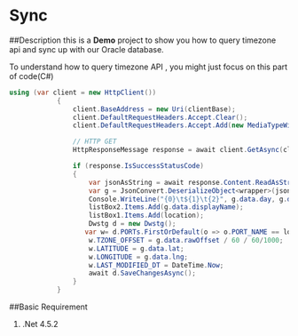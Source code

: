 # Sync

##Description
this is a **Demo** project to show you how to query timezone api and sync up with our Oracle database.

To understand how to query timezone API , you might just focus on this part of code(C#)
```C#
using (var client = new HttpClient())
            {
                client.BaseAddress = new Uri(clientBase);
                client.DefaultRequestHeaders.Accept.Clear();
                client.DefaultRequestHeaders.Accept.Add(new MediaTypeWithQualityHeaderValue("application/json"));

                // HTTP GET
                HttpResponseMessage response = await client.GetAsync(clientBase+"/api/geo/geocoding/query/" + location);

                if (response.IsSuccessStatusCode)
                {
                    var jsonAsString = await response.Content.ReadAsStringAsync();
                    var g = JsonConvert.DeserializeObject<wrapper>(jsonAsString);
                    Console.WriteLine("{0}\t${1}\t{2}", g.data.day, g.data.displayName, g.data.lat);
                    listBox2.Items.Add(g.data.displayName);
                    listBox1.Items.Add(location);
                    Dwstg d = new Dwstg();
                   var w= d.PORTs.FirstOrDefault(o => o.PORT_NAME == location);
                    w.TZONE_OFFSET = g.data.rawOffset / 60 / 60/1000;
                    w.LATITUDE = g.data.lat;
                    w.LONGITUDE = g.data.lng;
                    w.LAST_MODIFIED_DT = DateTime.Now;
                    await d.SaveChangesAsync();
                }
            }
```

##Basic Requirement
1. .Net 4.5.2


